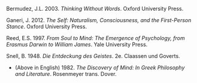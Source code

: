 Bermudez, J.L. 2003. *Thinking Without Words*. Oxford University Press.

Ganeri, J. 2012. *The Self: Naturalism, Consciousness, and the First-Person Stance*. Oxford University Press.

Reed, E.S. 1997. *From Soul to Mind: The Emergence of Psychology, from Erasmus Darwin to William James*. Yale University Press.

Snell, B. 1948. *Die Entdeckung des Geistes*. 2e. Claassen und Goverts.
* (Above in English) 1982. *The Discovery of Mind: In Greek Philosophy and Literature*. Rosenmeyer trans. Dover.
